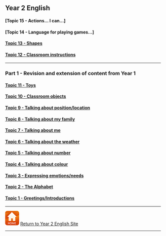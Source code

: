 ## Year 2 English

<!--### Part 2 
#### [Topic 16 - Actions - I can...] --> 

#### [Topic 15 - Actions... I can...] 

#### [Topic 14 - Language for playing games...]


#### [Topic 13 - Shapes](https://tangerina-pt.github.io/English/Shapes_B)

#### [Topic 12 - Classroom instructions](https://tangerina-pt.github.io/English/Classroom_I_B)

***

### Part 1 - Revision and extension of content from Year 1

<!--#### [Topic 11 - Toys] -->
#### [Topic 11 - Toys](https://tangerina-pt.github.io/English/Toys_B)

<!--#### [Topic 10 - Classroom objects] -->
#### [Topic 10 - Classroom objects](https://tangerina-pt.github.io/English/Classroom_Objects_B)

<!--#### Topic 9 - Talking about position/location-->
#### [Topic 9 - Talking about position/location](https://tangerina-pt.github.io/English/Prep_Place_B)

<!--#### Topic 8 - Talking about my family-->
#### [Topic 8 - Talking about my family](https://tangerina-pt.github.io/English/Family_B)

<!--#### Topic 7 - Talking about me-->
#### [Topic 7 - Talking about me](https://tangerina-pt.github.io/English/Body_Parts_B)

#### [Topic 6 - Talking about the weather](https://tangerina-pt.github.io/English/Weather_B)

#### [Topic 5 - Talking about number](https://tangerina-pt.github.io/English/Number_B)

#### [Topic 4 - Talking about colour](https://tangerina-pt.github.io/English/Colours_B)

#### [Topic 3 - Expressing emotions/needs](https://tangerina-pt.github.io/English/Feelings_B)

#### [Topic 2 - The Alphabet](https://tangerina-pt.github.io/English/Alphabet_B)

#### [Topic 1 - Greetings/Introductions](https://tangerina-pt.github.io/English/Greetings_B)




***
[![home](/images/home.PNG)](https://tangerina-pt.github.io/English/Year2) [Return to Year 2 English Site](https://tangerina-pt.github.io/English/Year2)

***
